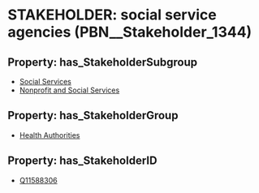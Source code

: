 # STAKEHOLDER: __social service agencies__ (PBN__Stakeholder_1344)

## Property: has_StakeholderSubgroup

* [Social Services](PBN__StakeholderSubgroup_40)
* [Nonprofit and Social Services](PBN__StakeholderSubgroup_41)

## Property: has_StakeholderGroup

* [Health Authorities](PBN__StakeholderGroup_4)

## Property: has_StakeholderID

* [Q11588306](Q11588306)

